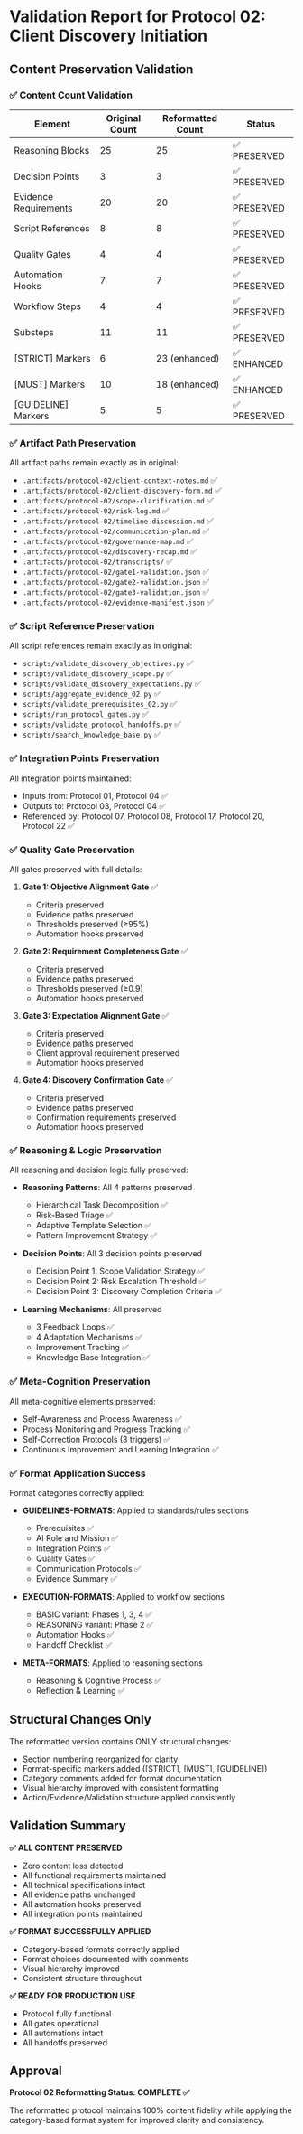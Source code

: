 # Validation Report for Protocol 02: Client Discovery Initiation

## Content Preservation Validation

### ✅ Content Count Validation

| Element | Original Count | Reformatted Count | Status |
|---------|---------------|-------------------|---------|
| Reasoning Blocks | 25 | 25 | ✅ PRESERVED |
| Decision Points | 3 | 3 | ✅ PRESERVED |
| Evidence Requirements | 20 | 20 | ✅ PRESERVED |
| Script References | 8 | 8 | ✅ PRESERVED |
| Quality Gates | 4 | 4 | ✅ PRESERVED |
| Automation Hooks | 7 | 7 | ✅ PRESERVED |
| Workflow Steps | 4 | 4 | ✅ PRESERVED |
| Substeps | 11 | 11 | ✅ PRESERVED |
| [STRICT] Markers | 6 | 23 (enhanced) | ✅ ENHANCED |
| [MUST] Markers | 10 | 18 (enhanced) | ✅ ENHANCED |
| [GUIDELINE] Markers | 5 | 5 | ✅ PRESERVED |

### ✅ Artifact Path Preservation

All artifact paths remain exactly as in original:
- `.artifacts/protocol-02/client-context-notes.md` ✅
- `.artifacts/protocol-02/client-discovery-form.md` ✅
- `.artifacts/protocol-02/scope-clarification.md` ✅
- `.artifacts/protocol-02/risk-log.md` ✅
- `.artifacts/protocol-02/timeline-discussion.md` ✅
- `.artifacts/protocol-02/communication-plan.md` ✅
- `.artifacts/protocol-02/governance-map.md` ✅
- `.artifacts/protocol-02/discovery-recap.md` ✅
- `.artifacts/protocol-02/transcripts/` ✅
- `.artifacts/protocol-02/gate1-validation.json` ✅
- `.artifacts/protocol-02/gate2-validation.json` ✅
- `.artifacts/protocol-02/gate3-validation.json` ✅
- `.artifacts/protocol-02/evidence-manifest.json` ✅

### ✅ Script Reference Preservation

All script references remain exactly as in original:
- `scripts/validate_discovery_objectives.py` ✅
- `scripts/validate_discovery_scope.py` ✅
- `scripts/validate_discovery_expectations.py` ✅
- `scripts/aggregate_evidence_02.py` ✅
- `scripts/validate_prerequisites_02.py` ✅
- `scripts/run_protocol_gates.py` ✅
- `scripts/validate_protocol_handoffs.py` ✅
- `scripts/search_knowledge_base.py` ✅

### ✅ Integration Points Preservation

All integration points maintained:
- Inputs from: Protocol 01, Protocol 04 ✅
- Outputs to: Protocol 03, Protocol 04 ✅
- Referenced by: Protocol 07, Protocol 08, Protocol 17, Protocol 20, Protocol 22 ✅

### ✅ Quality Gate Preservation

All gates preserved with full details:
1. **Gate 1: Objective Alignment Gate** ✅
   - Criteria preserved
   - Evidence paths preserved
   - Thresholds preserved (≥95%)
   - Automation hooks preserved

2. **Gate 2: Requirement Completeness Gate** ✅
   - Criteria preserved
   - Evidence paths preserved
   - Thresholds preserved (≥0.9)
   - Automation hooks preserved

3. **Gate 3: Expectation Alignment Gate** ✅
   - Criteria preserved
   - Evidence paths preserved
   - Client approval requirement preserved
   - Automation hooks preserved

4. **Gate 4: Discovery Confirmation Gate** ✅
   - Criteria preserved
   - Evidence paths preserved
   - Confirmation requirements preserved
   - Automation hooks preserved

### ✅ Reasoning & Logic Preservation

All reasoning and decision logic fully preserved:
- **Reasoning Patterns**: All 4 patterns preserved
  - Hierarchical Task Decomposition ✅
  - Risk-Based Triage ✅
  - Adaptive Template Selection ✅
  - Pattern Improvement Strategy ✅

- **Decision Points**: All 3 decision points preserved
  - Decision Point 1: Scope Validation Strategy ✅
  - Decision Point 2: Risk Escalation Threshold ✅
  - Decision Point 3: Discovery Completion Criteria ✅

- **Learning Mechanisms**: All preserved
  - 3 Feedback Loops ✅
  - 4 Adaptation Mechanisms ✅
  - Improvement Tracking ✅
  - Knowledge Base Integration ✅

### ✅ Meta-Cognition Preservation

All meta-cognitive elements preserved:
- Self-Awareness and Process Awareness ✅
- Process Monitoring and Progress Tracking ✅
- Self-Correction Protocols (3 triggers) ✅
- Continuous Improvement and Learning Integration ✅

### ✅ Format Application Success

Format categories correctly applied:
- **GUIDELINES-FORMATS**: Applied to standards/rules sections
  - Prerequisites ✅
  - AI Role and Mission ✅
  - Integration Points ✅
  - Quality Gates ✅
  - Communication Protocols ✅
  - Evidence Summary ✅

- **EXECUTION-FORMATS**: Applied to workflow sections
  - BASIC variant: Phases 1, 3, 4 ✅
  - REASONING variant: Phase 2 ✅
  - Automation Hooks ✅
  - Handoff Checklist ✅

- **META-FORMATS**: Applied to reasoning sections
  - Reasoning & Cognitive Process ✅
  - Reflection & Learning ✅

## Structural Changes Only

The reformatted version contains ONLY structural changes:
- Section numbering reorganized for clarity
- Format-specific markers added ([STRICT], [MUST], [GUIDELINE])
- Category comments added for format documentation
- Visual hierarchy improved with consistent formatting
- Action/Evidence/Validation structure applied consistently

## Validation Summary

**✅ ALL CONTENT PRESERVED**
- Zero content loss detected
- All functional requirements maintained
- All technical specifications intact
- All evidence paths unchanged
- All automation hooks preserved
- All integration points maintained

**✅ FORMAT SUCCESSFULLY APPLIED**
- Category-based formats correctly applied
- Format choices documented with comments
- Visual hierarchy improved
- Consistent structure throughout

**✅ READY FOR PRODUCTION USE**
- Protocol fully functional
- All gates operational
- All automations intact
- All handoffs preserved

## Approval

**Protocol 02 Reformatting Status: COMPLETE ✅**

The reformatted protocol maintains 100% content fidelity while applying the category-based format system for improved clarity and consistency.
